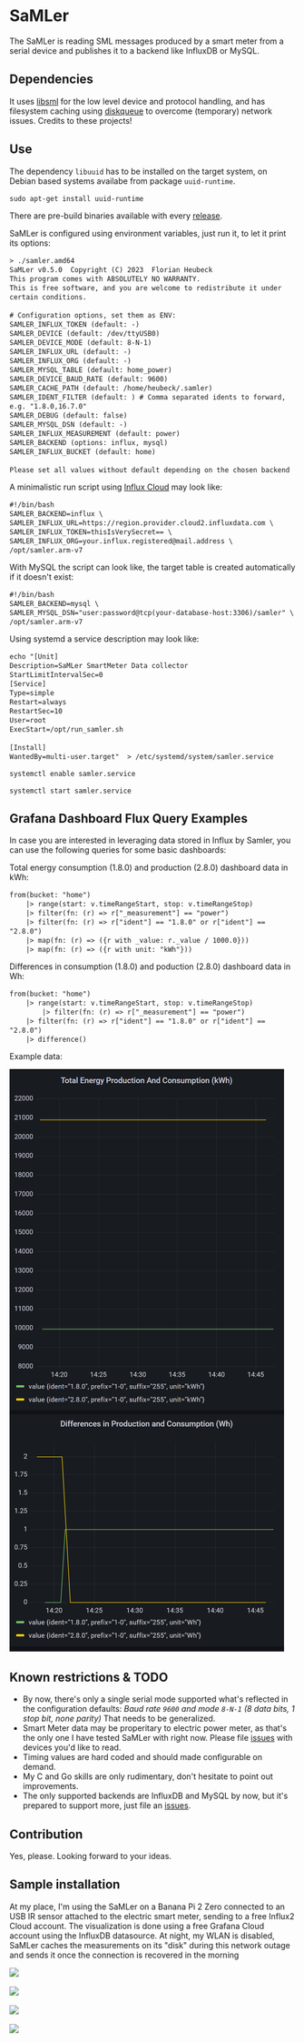 # SaMLer

The SaMLer is reading SML messages produced by a smart meter from a serial device and publishes it to a backend like InfluxDB or MySQL.

## Dependencies

It uses [libsml](https://github.com/volkszaehler/libsml) for the low level device and protocol handling, and has filesystem caching using [diskqueue](https://github.com/nsqio/go-diskqueue) to overcome (temporary) network issues.
Credits to these projects!

## Use

The dependency `libuuid` has to be installed on the target system, on Debian based systems availabe from package `uuid-runtime`.
```shell
sudo apt-get install uuid-runtime
```

There are pre-build binaries available with every [release](https://github.com/heubeck/samler/releases).

SaMLer is configured using environment variables, just run it, to let it print its options:

```shell
> ./samler.amd64
SaMLer v0.5.0  Copyright (C) 2023  Florian Heubeck
This program comes with ABSOLUTELY NO WARRANTY.
This is free software, and you are welcome to redistribute it under certain conditions.

# Configuration options, set them as ENV:
SAMLER_INFLUX_TOKEN (default: -)
SAMLER_DEVICE (default: /dev/ttyUSB0)
SAMLER_DEVICE_MODE (default: 8-N-1)
SAMLER_INFLUX_URL (default: -)
SAMLER_INFLUX_ORG (default: -)
SAMLER_MYSQL_TABLE (default: home_power)
SAMLER_DEVICE_BAUD_RATE (default: 9600)
SAMLER_CACHE_PATH (default: /home/heubeck/.samler)
SAMLER_IDENT_FILTER (default: ) # Comma separated idents to forward, e.g. "1.8.0,16.7.0"
SAMLER_DEBUG (default: false)
SAMLER_MYSQL_DSN (default: -)
SAMLER_INFLUX_MEASUREMENT (default: power)
SAMLER_BACKEND (options: influx, mysql)
SAMLER_INFLUX_BUCKET (default: home)

Please set all values without default depending on the chosen backend
```

A minimalistic run script using [Influx Cloud](https://cloud2.influxdata.com/) may look like:

```shell
#!/bin/bash
SAMLER_BACKEND=influx \
SAMLER_INFLUX_URL=https://region.provider.cloud2.influxdata.com \
SAMLER_INFLUX_TOKEN=thisIsVerySecret== \
SAMLER_INFLUX_ORG=your.influx.registered@mail.address \
/opt/samler.arm-v7
```

With MySQL the script can look like, the target table is created automatically if it doesn't exist:

```shell
#!/bin/bash
SAMLER_BACKEND=mysql \
SAMLER_MYSQL_DSN="user:password@tcp(your-database-host:3306)/samler" \
/opt/samler.arm-v7
```

Using systemd a service description may look like:

```shell
echo "[Unit]
Description=SaMLer SmartMeter Data collector
StartLimitIntervalSec=0
[Service]
Type=simple
Restart=always
RestartSec=10
User=root
ExecStart=/opt/run_samler.sh

[Install]
WantedBy=multi-user.target"  > /etc/systemd/system/samler.service
```
```shell
systemctl enable samler.service
```
```shell
systemctl start samler.service
```

## Grafana Dashboard Flux Query Examples

In case you are interested in leveraging data stored in Influx by Samler, you can use the following queries for some basic dashboards:

Total energy consumption (1.8.0) and production (2.8.0) dashboard data in kWh:

```
from(bucket: "home")
    |> range(start: v.timeRangeStart, stop: v.timeRangeStop)
	|> filter(fn: (r) => r["_measurement"] == "power")
    |> filter(fn: (r) => r["ident"] == "1.8.0" or r["ident"] == "2.8.0")
    |> map(fn: (r) => ({r with _value: r._value / 1000.0}))
    |> map(fn: (r) => ({r with unit: "kWh"}))
```

Differences in consumption (1.8.0) and poduction (2.8.0) dashboard data in Wh:

```
from(bucket: "home")
    |> range(start: v.timeRangeStart, stop: v.timeRangeStop)
		|> filter(fn: (r) => r["_measurement"] == "power")
    |> filter(fn: (r) => r["ident"] == "1.8.0" or r["ident"] == "2.8.0")
    |> difference()
```

Example data:

![](static/SaMLer_Grafana_Simple_Dashboard.png)

## Known restrictions & TODO

* By now, there's only a single serial mode supported what's reflected in the configuration defaults:
  _Baud rate `9600` and mode `8-N-1` (8 data bits, 1 stop bit, none parity)_
  That needs to be generalized.
* Smart Meter data may be properitary to electric power meter, as that's the only one I have tested SaMLer with right now.
  Please file [issues](https://github.com/heubeck/samler/issues) with devices you'd like to read.
* Timing values are hard coded and should made configurable on demand.
* My C and Go skills are only rudimentary, don't hesitate to point out improvements.
* The only supported backends are InfluxDB and MySQL by now, but it's prepared to support more, just file an [issues](https://github.com/heubeck/samler/issues).

## Contribution

Yes, please. Looking forward to your ideas.

## Sample installation

At my place, I'm using the SaMLer on a Banana Pi 2 Zero connected to an USB IR sensor attached to the electric smart meter, sending to a free Influx2 Cloud account.
The visualization is done using a free Grafana Cloud account using the InfluxDB datasource.
At night, my WLAN is disabled, SaMLer caches the measurements on its "disk" during this network outage and sends it once the connection is recovered in the morning

![](static/SaMLer_IR.jpg)

![](static/SaMLer_Pi.jpg)

![](static/SaMLer_Wifi.jpg)

![](static/SaMLer_Grafana.png)
